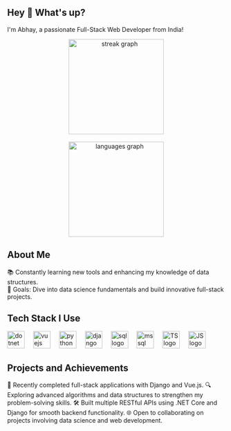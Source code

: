 <h2 align="left">Hey 👋 What's up?</h2>
<p align="left">I'm Abhay, a passionate Full-Stack Web Developer from India!</p>
<div align="center"> <img src="https://streak-stats.demolab.com?user=aabhay007&locale=en&mode=daily&theme=dark&hide_border=false&border_radius=5&order=3" height="220" alt="streak graph" /> </div> </br> <div align="center"> <img src="https://github-readme-stats.vercel.app/api/top-langs?username=aabhay007&locale=en&hide_title=false&layout=compact&card_width=320&langs_count=11&theme=dracula&hide_border=false" height="220" alt="languages graph" /> </div> <h2 align="left">About Me</h2>
<p align="left">📚 Constantly learning new tools and enhancing my knowledge of data structures.<br>🎯 Goals: Dive into data science fundamentals and build innovative full-stack projects.</p>
<h2 align="left">Tech Stack I Use</h2>
<div align="left"> <img src="https://cdn.jsdelivr.net/gh/devicons/devicon@latest/icons/dotnetcore/dotnetcore-original.svg" height="40" alt="dotnet core logo" /> <img width="12" /> <img src="https://cdn.jsdelivr.net/gh/devicons/devicon/icons/vuejs/vuejs-original.svg" height="40" alt="vuejs logo" /> <img width="12" /> <img src="https://cdn.jsdelivr.net/gh/devicons/devicon/icons/python/python-original.svg" height="40" alt="python logo" /> <img width="12" /> <img src="https://cdn.jsdelivr.net/gh/devicons/devicon@latest/icons/django/django-plain.svg" height="40" alt="django logo" /> <img width="12" /> 
  <img src="https://cdn.jsdelivr.net/gh/devicons/devicon@latest/icons/mysql/mysql-original.svg"  height="40" alt="sql logo" /> <img width="12" />
  <img src="https://cdn.jsdelivr.net/gh/devicons/devicon@latest/icons/microsoftsqlserver/microsoftsqlserver-original.svg"  height="40" alt="mssql logo" /> <img width="12" />
  <img src="https://cdn.jsdelivr.net/gh/devicons/devicon@latest/icons/typescript/typescript-original.svg"  height="40" alt="TS logo" /> <img width="12" />
  <img src="https://cdn.jsdelivr.net/gh/devicons/devicon@latest/icons/javascript/javascript-original.svg"  height="40" alt="JS logo" /> <img width="12" />
</div>

<h2 align="left">Projects and Achievements</h2>
🌟 Recently completed full-stack applications with Django and Vue.js.
🔍 Exploring advanced algorithms and data structures to strengthen my problem-solving skills.
🛠️ Built multiple RESTful APIs using .NET Core and Django for smooth backend functionality.
🌐 Open to collaborating on projects involving data science and web development.
